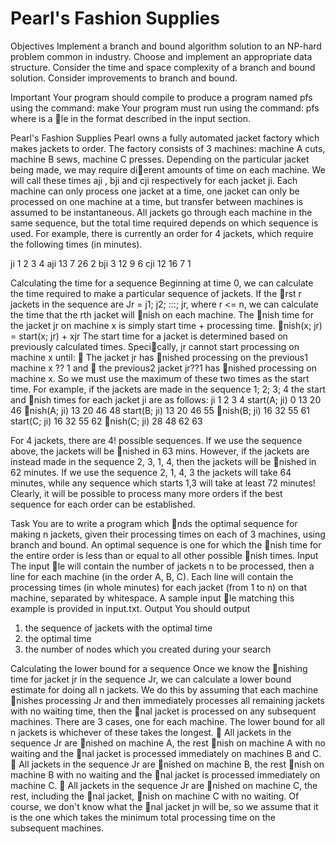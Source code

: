 Pearl's Fashion Supplies
=================

Objectives
Implement a branch and bound algorithm solution to an NP-hard problem common in industry.
Choose and implement an appropriate data structure.
Consider the time and space complexity of a branch and bound solution.
Consider improvements to branch and bound.

Important
Your program should compile to produce a program named pfs using the command: make
Your program must run using the command:
pfs <inputfile>
where <inputfile> is a le in the format described in the input section.

Pearl's Fashion Supplies
Pearl owns a fully automated jacket factory which makes jackets to order. The factory consists of 3 machines: machine A cuts, machine B sews, machine C presses. Depending on the particular jacket being made, we may require dierent amounts of time on each machine. We will call these times aji , bji and cji respectively for each jacket ji.
Each machine can only process one jacket at a time, one jacket can only be processed on one machine at a time, but transfer between machines is assumed to be instantaneous. All jackets go through each machine in the same sequence, but the total time required depends on which sequence is used. For example, there is currently an order for 4 jackets, which require the following times (in minutes).

ji 1 2 3 4
aji 13 7 26 2
bji 3 12 9 6
cji 12 16 7 1

Calculating the time for a sequence
Beginning at time 0, we can calculate the time required to make a particular sequence of jackets. If the rst r jackets in the sequence are Jr = j1; j2; :::; jr, where r <= n, we can calculate the time that the rth jacket will nish on each machine.
The nish time for the jacket jr on machine x is simply start time + processing time.
nish(x; jr) = start(x; jr) + xjr
The start time for a jacket is determined based on previously calculated times. Specically, jr cannot start processing on machine x until:
 The jacket jr has nished processing on the previous1 machine x ?? 1 and
 the previous2 jacket jr??1 has nished processing on machine x.
So we must use the maximum of these two times as the start time.
For example, if the jackets are made in the sequence 1; 2; 3; 4 the start and nish times for each jacket ji are as follows:
ji 1 2 3 4
start(A; ji) 0 13 20 46
nish(A; ji) 13 20 46 48
start(B; ji) 13 20 46 55
nish(B; ji) 16 32 55 61
start(C; ji) 16 32 55 62
nish(C; ji) 28 48 62 63

For 4 jackets, there are 4! possible sequences. If we use the sequence above, the jackets will be nished in 63 mins. However, if the jackets are instead made in the sequence 2, 3, 1, 4, then the jackets will be nished in 62 minutes. If we use the sequence 2, 1, 4, 3 the jackets will take 64 minutes, while any sequence which starts 1,3 will take at least 72 minutes! Clearly, it will be possible to process many more orders if the best sequence for each order can be established.

Task
You are to write a program which nds the optimal sequence for making n jackets, given their processing times on each of 3 machines, using branch and bound. An optimal sequence is one for which the nish time for the entire order is less than or equal to all other possible nish times.
Input
The input le will contain the number of jackets n to be processed, then a line for each machine (in the order A, B, C). Each line will contain the processing times (in whole minutes) for each jacket (from 1 to n) on that machine, separated by whitespace. A sample input le matching this example is provided in input.txt.
Output
You should output
1. the sequence of jackets with the optimal time
2. the optimal time
3. the number of nodes which you created during your search

Calculating the lower bound for a sequence
Once we know the nishing time for jacket jr in the sequence Jr, we can calculate a lower bound estimate for doing all n jackets. We do this by assuming that each machine nishes processing Jr and then immediately processes all remaining jackets with no waiting time, then the nal jacket is processed on any subsequent machines.
There are 3 cases, one for each machine. The lower bound for all n jackets is whichever of these takes the longest.
 All jackets in the sequence Jr are nished on machine A, the rest nish on machine A with no waiting and the nal jacket is processed immediately on machines B and C.
 All jackets in the sequence Jr are nished on machine B, the rest nish on machine B with no waiting and the nal jacket is processed immediately on machine C.
 All jackets in the sequence Jr are nished on machine C, the rest, including the nal jacket, nish on machine C with no waiting.
Of course, we don't know what the nal jacket jn will be, so we assume that it is the one which takes the minimum total processing time on the subsequent machines.